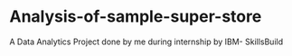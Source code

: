 # Analysis-of-sample-super-store
A Data Analytics Project done by me during internship by IBM- SkillsBuild
